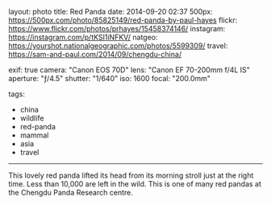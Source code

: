 layout: photo
title: Red Panda
date: 2014-09-20 02:37
500px: https://500px.com/photo/85825149/red-panda-by-paul-hayes
flickr: https://www.flickr.com/photos/prhayes/15458374146/
instagram: https://instagram.com/p/tKSI1iNFKV/
natgeo: https://yourshot.nationalgeographic.com/photos/5599309/
travel: https://sam-and-paul.com/2014/09/chengdu-china/

exif: true
camera: "Canon EOS 70D"
lens: "Canon EF 70-200mm f/4L IS"
aperture: "ƒ/4.5"
shutter: "1/640"
iso: 1600
focal: "200.0mm"

tags:
  - china
  - wildlife
  - red-panda
  - mammal
  - asia
  - travel
---

This lovely red panda lifted its head from its morning stroll just at the right time. Less than 10,000 are left in the wild. This is one of many red pandas at the Chengdu Panda Research centre.
